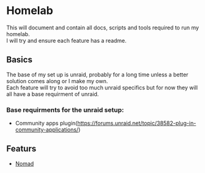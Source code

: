 # Homelab
This will document and contain all docs, scripts and tools required to run my homelab.  
I will try and ensure each feature has a readme.  

## Basics
The base of my set up is unraid, probably for a long time unless a better solution comes along or I make my own.  
Each feature will try to avoid too much unraid specifics but for now they will all have a base requirment of unraid.  

### Base requirments for the unraid setup:
- Community apps plugin(https://forums.unraid.net/topic/38582-plug-in-community-applications/)

## Featurs

- [Nomad](https://github.com/botto/homelab/nomad)